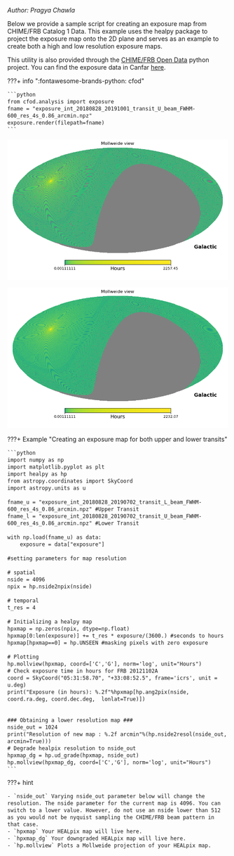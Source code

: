 *Author: Pragya Chawla*


Below we provide a sample script for creating an exposure map from CHIME/FRB Catalog 1 Data. This example uses the healpy package to project the exposure map onto the 2D plane and serves as an example to create both a high and low resolution exposure maps.

This utility is also provided through the [CHIME/FRB Open Data](https://github.com/chime-frb-open-data/chime-frb-open-data) python project. You can find the exposure data in Canfar [here](https://www.canfar.net/storage/vault/list/AstroDataCitationDOI/CISTI.CANFAR/21.0007/data/exposure).

???+ info ":fontawesome-brands-python: cfod"

    ```python
    from cfod.analysis import exposure
    fname = "exposure_int_20180828_20191001_transit_U_beam_FWHM-600_res_4s_0.86_arcmin.npz"
    exposure.render(filepath=fname)
    ```


![high res image](static/exposure/hires.png)

![low res image](static/exposure/lowerres.png)

???+ Example "Creating an exposure map for both upper and lower transits"

    ```python
    import numpy as np
    import matplotlib.pyplot as plt
    import healpy as hp
    from astropy.coordinates import SkyCoord
    import astropy.units as u

    fname_u = "exposure_int_20180828_20190702_transit_L_beam_FWHM-600_res_4s_0.86_arcmin.npz" #Upper Transit
    fname_l = "exposure_int_20180828_20190702_transit_U_beam_FWHM-600_res_4s_0.86_arcmin.npz" #Lower Transit

    with np.load(fname_u) as data:
        exposure = data["exposure"]
    
    #setting parameters for map resolution 

    # spatial
    nside = 4096
    npix = hp.nside2npix(nside)

    # temporal
    t_res = 4 
    
    # Initializing a healpy map
    hpxmap = np.zeros(npix, dtype=np.float) 
    hpxmap[0:len(exposure)] += t_res * exposure/(3600.) #seconds to hours
    hpxmap[hpxmap==0] = hp.UNSEEN #masking pixels with zero exposure
    
    # Plotting
    hp.mollview(hpxmap, coord=['C','G'], norm='log', unit="Hours")
    # Check exposure time in hours for FRB 20121102A
    coord = SkyCoord("05:31:58.70", "+33:08:52.5", frame='icrs', unit = u.deg)
    print("Exposure (in hours): %.2f"%hpxmap[hp.ang2pix(nside, coord.ra.deg, coord.dec.deg,  lonlat=True)])


    ### Obtaining a lower resolution map ###
    nside_out = 1024 
    print("Resolution of new map : %.2f arcmin"%(hp.nside2resol(nside_out, arcmin=True)))
    # Degrade healpix resolution to nside_out
    hpxmap_dg = hp.ud_grade(hpxmap, nside_out) 
    hp.mollview(hpxmap_dg, coord=['C','G'], norm='log', unit="Hours")
    ```

???+ hint

    - `nside_out` Varying nside_out parameter below will change the resolution. The nside parameter for the current map is 4096. You can switch to a lower value. However, do not use an nside lower than 512 as you would not be nyquist sampling the CHIME/FRB beam pattern in that case.
    - `hpxmap` Your HEALpix map will live here.
    - `hpxmap_dg` Your downgraded HEALpix map will live here.
    - `hp.mollview` Plots a Mollweide projection of your HEALpix map.
